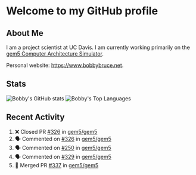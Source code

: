 # Welcome to my GitHub profile

## About Me

I am a project scientist at UC Davis. I am currently working primarily on the [gem5 Computer Architecture Simulator](https://github.com/gem5).

Personal website: <https://www.bobbybruce.net>.

## Stats

![Bobby's GitHub stats](https://github-readme-stats.vercel.app/api?username=bobbyrbruce&show_icons=true&theme=responsive&include_all_commits=true&count_private=true&show=reviews&disable_animations=true)
![Bobby's Top Languages ](https://github-readme-stats.vercel.app/api/top-langs/?username=bobbyrbruce&layout=compact&theme=responsive&count_private=true&langs_count=10&disable_animations=true)

## Recent Activity

<!--START_SECTION:activity-->
1. ❌ Closed PR [#326](https://github.com/gem5/gem5/pull/326) in [gem5/gem5](https://github.com/gem5/gem5)
2. 🗣 Commented on [#326](https://github.com/gem5/gem5/pull/326#issuecomment-1730248527) in [gem5/gem5](https://github.com/gem5/gem5)
3. 🗣 Commented on [#250](https://github.com/gem5/gem5/pull/250#issuecomment-1730212899) in [gem5/gem5](https://github.com/gem5/gem5)
4. 🗣 Commented on [#329](https://github.com/gem5/gem5/pull/329#issuecomment-1730157565) in [gem5/gem5](https://github.com/gem5/gem5)
5. 🎉 Merged PR [#337](https://github.com/gem5/gem5/pull/337) in [gem5/gem5](https://github.com/gem5/gem5)
<!--END_SECTION:activity-->
